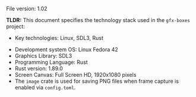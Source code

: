 File version: 1.02

**TLDR:**
This document specifies the technology stack used in the `gfx-boxes` project:
* Key technologies: Linux, SDL3, Rust

- Development system OS: Linux Fedora 42
- Graphics Library: SDL3
- Programming Language: Rust
- Rust version: 1.89.0
- Screen Canvas: Full Screen HD, 1920x1080 pixels
- The `image` crate is used for saving PNG files when frame capture is enabled via `config.toml`.

